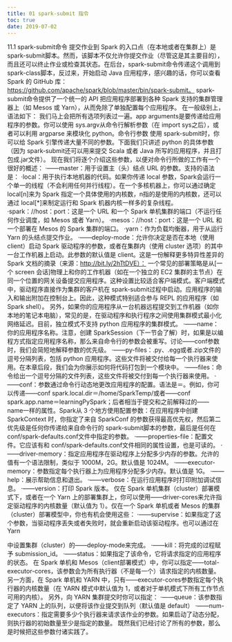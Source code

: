```yaml
---
title: 01 spark-submit 指令
toc: true
date: 2019-07-02
---
```

11.1 spark-submit命令
提交作业到 Spark 的入口点（在本地或者在集群上）是 spark-submit脚本。然而，该脚本不仅允许你提交作业（尽管这是其主要目的），而且还可以终止作业或检查其状态。在后台，spark-submit命令传递这个调用到 spark-class脚本，反过来，开始启动 Java 应用程序，感兴趣的话，你可以查看 Spark 的 GitHub 库：https://github.com/apache/spark/blob/master/bin/spark-submit。
spark-submit命令提供了一个统一的 API 把应用程序部署到各种 Spark 支持的集群管理器上（如 Mesos 或 Yarn），从而免除了单独配置每个应用程序。
在一般级别上，语法如下：
我们马上会把所有选项列表过一遍。app arguments是要传递给应用程序的参数。你可以使用 sys.argv从命令行解析参数（在 import sys之后），或者可以利用 argparse 来模块化 python。命令行参数
使用 spark-submit时，你可以给 Spark 引擎传递大量不同的参数。下面我们只讲述 python 的具体参数（因为 spark-submit还可以用来提交 Scala 或者 Java 所写的应用程序，并且打包成.jar文件）。
现在我们将逐个介绍这些参数，以便对命令行所做的工作有一个很好的概述：
·——master：用于设置主（头）结点 URL 的参数。支持的语法是：
·local：用于执行本地机器的代码。如果你传递 local 参数，Spark会运行一个单一的线程（不会利用任何并行线程）。在一个多核机器上，你可以通过确定 local[n]来为 Spark 指定一个具体使用的内核数，n指的是使用的内核数，还可以通过 local[*]来制定运行和 Spark 机器内核一样多的复杂线程。
·spark：//host：port：这是一个 URL 和一个 Spark 单机集群的端口（不运行任何作业调度，如 Mesos 或者 Yarn）。
·mesos：//host：port：这是一个 URL 和一个部署在 Mesos 的 Spark 集群的端口。
·yarn：作为负载均衡器，用于从运行 Yarn 的头结点提交作业。
·——deploy-mode：允许你决定是否在本地（使用 client）启动 Spark 驱动程序的参数，或者在集群内（使用 cluster 选项）的其中一台工作机器上启动。此参数的默认值是 client。这是一份解释更多特异性差异的 Spark 文档的摘录（来源：http://bit.ly/2hTtDVE）：
一个常见的部署策略是从[一个 screen 会话]物理上和你的工作机器（如在一个独立的 EC2 集群的主节点）在同一个位置的网关设备提交应用程序。这种设置比较适合客户端模式。客户端模式中，驱动程序直接作为集群的客户机在 spark-submit过程中启动。应用程序的输入和输出附加在控制台上。因此，这种模式特别适合参与 REPL 的应用程序（如 Spark shell）。
另外，如果你的应用程序从一台机器远程提交到工作机器（如你本地的笔记本电脑），常见的是，在驱动程序和执行程序之间使用集群模式最小化网络延迟。目前，独立模式不支持 python 应用程序的集群模式。
·——name：你的应用程序名称。注意，创建 SparkSession（下一节会了解）时，如果是以编程方式指定应用程序名称，那么来自命令行的参数会被重写。讨论——conf参数时，我们会简短地解释参数的优先级。
·——py-files：.py、.egg或者.zip文件的逗号分隔列表，包括 python 应用程序。这些文件将被交付给每一个执行器来使用。在本章后段，我们会为你展示如何将代码打包到一个模块中。
·——files：命令给出一个逗号分隔的文件列表，这些文件将被交付到每一个执行器来使用。
·——conf：参数通过命令行动态地更改应用程序的配置。语法是＝。例如，你可以传递——conf spark.local.dir＝/home/SparkTemp/或者——conf spark.app.name＝learningPySpark；后者相当于提交和之前解释过的——name一样的属性。Spark从 3 个地方使用配置参数：在应用程序中创建 SparkContext 时，你指定了来自 SparkConf 的参数获得最高优先权，然后第二优先级是任何你传递给来自命令行的 spark-submit脚本的参数，最后是任何在 conf/spark-defaults.conf文件中指定的参数。
·——properties-file：配置文件。它应该有和 conf/spark-defaults.conf文件相同的属性设置，也是可读的。
·——driver-memory：指定应用程序在驱动程序上分配多少内存的参数。允许的值有一个语法限制，类似于 1000M，2G。默认值是 1024M。
·——executor-memory：参数指定每个执行器上为应用程序分配多少内存。默认值是 1G。
·——help：展示帮助信息和退出。
·——verbose：在运行应用程序时打印附加调试信息。
·——version：打印 Spark 版本。
仅在 Spark 单机集群（cluster）部署模式下，或者在一个 Yarn 上的部署集群上，你可以使用——driver-cores来允许指定驱动程序的内核数量（默认值为 1）。仅在一个 Spark 单机或者 Mesos 的集群（cluster）部署模型中，你也有机会使用这些：
·——supervise：如果指定了这个参数，当驱动程序丢失或者失败时，就会重新启动该驱动程序。也可以通过在 Yarn



中设置集群（cluster）的——deploy-mode来完成。
·——kill：将完成的过程赋予 submission_id。
·——status：如果指定了该命令，它将请求指定的应用程序的状态。
在 Spark 单机和 Mesos（client部署模式）中，你可以指定——total-executor-cores，该参数会为所有执行器（不是每一个）请求指定的内核数量。另一方面，在 Spark 单机和 YARN 中，只有——executor-cores参数指定每个执行器的内核数量（在 YARN 模式中默认值为 1，或者对于单机模式下所有工作节点可用的内核）。
另外，向 YARN 集群提交时你可以指定：
·——queue：该参数指定了 YARN 上的队列，以便将该作业提交到队列（默认值是 default）
·——num-executors：指定需要多少个执行器来请求该作业的参数。如果启动了动态分配，则执行器的初始数量至少是指定的数量。
既然我们已经讨论了所有的参数，那么是时候把这些参数付诸实践了。
